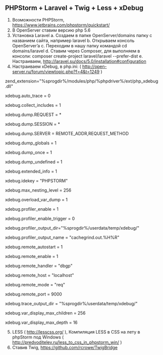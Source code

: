 ## PHPStorm + Laravel + Twig + Less + xDebug

1.	Возможности PHPStorm, https://www.jetbrains.com/phpstorm/quickstart/
2.	В OpenServer ставим версию php 5.6
3.	Установка Laravel
a.	Создаем в папке OpenServer/domains папку с названием сайта, например laravel
b.	Открываем консоль OpenServer’a
c.	Переходим в нашу папку командой cd domains/laravel
d.	Ставим через Composer, для выполняем в консоли: 
     composer create-project laravel/laravel --prefer-dist
e.	Настраиваем, http://laravel.su/docs/5.0/installation#configuration
4.	Настраиваем xDebug, в php.ini: ( http://open-server.ru/forum/viewtopic.php?f=4&t=1249 )

zend_extension="%sprogdir%/modules/php/%phpdriver%/ext/php_xdebug.dll"

xdebug.auto_trace = 0

xdebug.collect_includes = 1

xdebug.dump.REQUEST = *

xdebug.dump.SESSION = *

xdebug.dump.SERVER = REMOTE_ADDR,REQUEST_METHOD

xdebug.dump_globals = 1

xdebug.dump_once = 1

xdebug.dump_undefined = 1

xdebug.extended_info = 1

xdebug.idekey = "PHPSTORM"

xdebug.max_nesting_level = 256

xdebug.overload_var_dump = 1

xdebug.profiler_enable = 1

xdebug.profiler_enable_trigger = 0

xdebug.profiler_output_dir="%sprogdir%/userdata/temp/xdebug/"

xdebug.profiler_output_name = "cachegrind.out.%H%R"

xdebug.remote_autostart = 1

xdebug.remote_enable = 1

xdebug.remote_handler = "dbgp"

xdebug.remote_host = "localhost"

xdebug.remote_mode = "req"

xdebug.remote_port = 9000

xdebug.trace_output_dir = "%sprogdir%/userdata/temp/xdebug/"

xdebug.var_display_max_children = 256

xdebug.var_display_max_depth = 16


5.	LESS ( http://lesscss.org/ ), Компиляция LESS в CSS на лету в phpStorm под Windows ( http://predvoditelev.ru/less_to_css_in_phpstorm_win/ )
6.	Ставив Twig, https://github.com/rcrowe/TwigBridge
